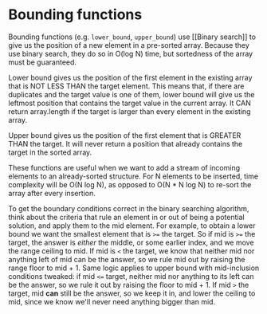 # Bounding functions
Bounding functions (e.g. `lower_bound`, `upper_bound`) use [[Binary search]] to give us the position of a new element in a pre-sorted array.  Because they use binary search, they do so in O(log N) time, but sortedness of the array must be guaranteed.

Lower bound gives us the position of the first element in the existing array that is NOT LESS THAN the target element.  This means that, if there are duplicates and the target value is one of them, lower bound will give us the leftmost position that contains the target value in the current array.  It CAN return array.length if the target is larger than every element in the existing array.

Upper bound gives us the position of the first element that is GREATER THAN the target.  It will never return a position that already contains the target in the sorted array.

These functions are useful when we want to add a stream of incoming elements to an already-sorted structure.  For N elements to be inserted, time complexity will be O(N log N), as opposed to O(N * N log N) to re-sort the array after every insertion.

To get the boundary conditions correct in the binary searching algorithm, think about the criteria that rule an element in or out of being a potential solution, and apply them to the mid element.  For example, to obtain a lower bound we want the smallest element that is `>=` the target.  So if mid is `>=` the target, the answer is *either*  the middle, or some earlier index, and we move the range ceiling to mid.  If mid is `<` the target, we know that neither mid nor anything left of mid can be the answer, so we rule mid out by raising the range floor to mid + 1.  Same logic applies to upper bound with mid-inclusion conditions tweaked: if mid `<=` target, neither mid nor anything to its left can be the answer, so we rule it out by raising the floor to mid + 1.  If mid `>` the target, mid **can** still be the answer, so we keep it in, and lower the ceiling to mid, since we know we'll never need anything bigger than mid.